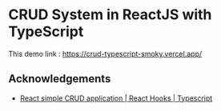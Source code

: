 # CRUD System in ReactJS with TypeScript
This demo link : https://crud-typescript-smoky.vercel.app/
## Acknowledgements
 - [React simple CRUD application | React Hooks | Typescript](https://youtu.be/R1uTPIOuT8s)